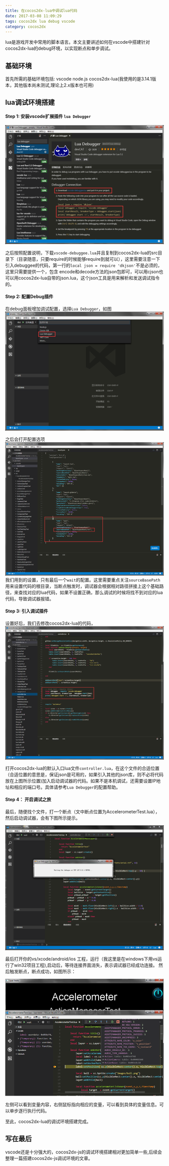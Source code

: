 ```yaml
---
title: 在cocos2dx-lua中调试lua代码
date: 2017-03-08 11:09:29
tags: cocos2dx lua debug vscode
category: cocos2dx
---
```




lua是游戏开发中常用的脚本语言。本文主要讲述如何在vscode中搭建针对cocos2dx-lua的debug环境，以实现断点和单步调试。

## 基础环境

首先所需的基础环境包括:
vscode 
node.js
cocos2dx-lua(我使用的是3.14.1版本，其他版本尚未测试,理论上2.x版本也可用)


## lua调试环境搭建

#### Step 1: 安装vscode扩展插件 `lua Debugger` 

![图1](/img/cocos_lua_debug/lua_0.png)

之后按照配置说明，下载`vscode-debuggee.lua`并且复制到cocos2dx-lua的src目录下（目录随意，只要require的时候能够require到就可以），这里需要注意一下引入debuggee的代码，第一行的`local json = require 'dkjson'`不是必须的，这里只需要提供一个，包含 encode和decode方法的json包即可，可以用cjson也可以用cocos2dx-lua自带的json.lua，这个json工具是用来解析和发送调试指令的。


#### Step 2: 配置Debug插件

在debug面板增加调试配置，选择`Lua Debugger`，如图
![](/img/cocos_lua_debug/lua_1.png)

之后会打开配置选项
![](/img/cocos_lua_debug/lua_2.png)
我们用到的设置，只有最后一个`wait`的配置。这里需要重点关注`sourceBasePath`用来设置代码的根目录，当断点触发时，调试器会根据相对路径拼接上这个基础路径，来查找对应的lua代码，如果不设置正确，那么调试的时候将找不到对应的lua代码，导致调试器报错。

#### Step 3: 引入调试插件

设置好后，我们去修改cocos2dx-lua的代码，
![](/img/cocos_lua_debug/lua_3.png)

打开cocos2dx-lua的默认入口lua文件`controller.lua`，在这个文件的合适位置（合适位置的意思是，保证json是可用的，如果引入其他的json库，则不必将代码放在上图所示位置)加入启动调试器的代码。如果不是本机调试，还需要设置IP地址和相应的端口号。具体请参考`Lua Debugger`的配置帮助。

#### Step 4： 开启调试之旅

最后，随便找个文件，打一个断点（文中断点位置为AccelerometerTest.lua），然后启动调试器，会有下图所示提示。


![](/img/cocos_lua_debug/lua_4.png)


最后打开你的vs/xcode/android/ios 工程，运行（我这里是在windows下用vs运行了win32项目工程),启动后，等待连接界面消失，表示调试器已经成功连接。
然后触发断点，断点成功，如图所示：

![](/img/cocos_lua_debug/lua_5.png)

左侧可以看到变量内容，右侧鼠标指向相应的变量，可以看到具体的变量信息。可以单步逐行执行代码。

至此，cocos2dx-lua的调试环境搭建完成。




## 写在最后

vscode还是十分强大的，cocos2dx-js的调试环境搭建相对更加简单一些,后续会整理一篇搭建cocos2dx-js调试环境的文章。







